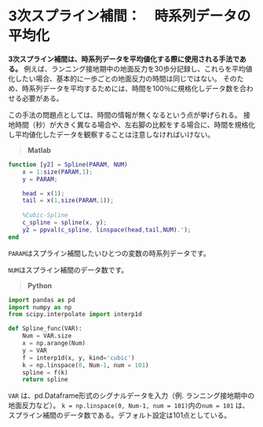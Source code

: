 # 3次スプライン補間：　時系列データの平均化

**3次スプライン補間は、時系列データを平均値化する際に使用される手法である。**
例えば、ランニング接地期中の地面反力を30歩分記録し、これらを平均値化したい場合、基本的に一歩ごとの地面反力の時間は同じではない。
そのため、時系列データを平均するためには、時間を100％に規格化しデータ数を合わせる必要がある。

この手法の問題点としては、時間の情報が無くなるという点が挙げられる。
接地時間（秒）が大きく異なる場合や、左右脚の比較をする場合に、時間を規格化し平均値化したデータを観察することは注意しなければいけない。

> **Matlab**
``` Matlab
function [y2] = Spline(PARAM, NUM)
    x = 1:size(PARAM,1);
    y = PARAM;    

    head = x(1);
    tail = x(1,size(PARAM,1));
    
    %Cubic-Spline
    c_spline = spline(x, y);      
    y2 = ppval(c_spline, linspace(head,tail,NUM).');
end
```

`PARAM`はスプライン補間したいひとつの変数の時系列データです。

`NUM`はスプライン補間のデータ数です。


> **Python**
``` python
import pandas as pd
import numpy as np
from scipy.interpolate import interp1d

def Spline_func(VAR):
    Num = VAR.size
    x = np.arange(Num)
    y = VAR
    f = interp1d(x, y, kind='cubic')
    k = np.linspace(0, Num-1, num = 101)
    spline = f(k)
    return spline
```

`VAR` は、pd.Dataframe形式のシグナルデータを入力（例. ランニング接地期中の地面反力など）。
`k = np.linspace(0, Num-1, num = 101)`内の`num = 101` は、スプライン補間のデータ数である。デフォルト設定は101点としている。
